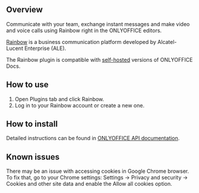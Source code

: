 ## Overview

Communicate with your team, exchange instant messages and make video and voice calls using Rainbow right in the ONLYOFFICE editors. 

[Rainbow](https://www.al-enterprise.com/en) is a business communication platform developed by Alcatel-Lucent Enterprise (ALE).

The Rainbow plugin is compatible with [self-hosted](https://github.com/ONLYOFFICE/DocumentServer) versions of ONLYOFFICE Docs. 

## How to use

1. Open Plugins tab and click Rainbow.
2. Log in to your Rainbow account or create a new one.

## How to install

Detailed instructions can be found in [ONLYOFFICE API documentation](https://api.onlyoffice.com/docs/plugin-and-macros/tutorials/installing/onlyoffice-docs-on-premises/).

## Known issues

There may be an issue with accessing cookies in Google Chrome browser. To fix that, go to your Chrome settings:
Settings -> Privacy and security -> Cookies and other site data and enable the Allow all cookies option. 
